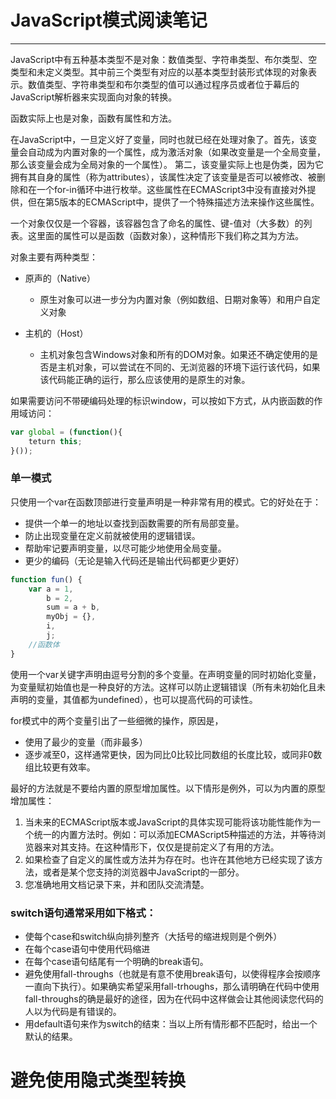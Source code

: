 # JavaScript模式阅读笔记

----

JavaScript中有五种基本类型不是对象：数值类型、字符串类型、布尔类型、空类型和未定义类型。其中前三个类型有对应的以基本类型封装形式体现的对象表示。数值类型、字符串类型和布尔类型的值可以通过程序员或者位于幕后的JavaScript解析器来实现面向对象的转换。

函数实际上也是对象，函数有属性和方法。

在JavaScript中，一旦定义好了变量，同时也就已经在处理对象了。首先，该变量会自动成为内置对象的一个属性，成为激活对象（如果改变量是一个全局变量，那么该变量会成为全局对象的一个属性）。
第二，该变量实际上也是伪类，因为它拥有其自身的属性（称为attributes），该属性决定了该变量是否可以被修改、被删除和在一个for-in循环中进行枚举。这些属性在ECMAScript3中没有直接对外提供，但在第5版本的ECMAScript中，提供了一个特殊描述方法来操作这些属性。

一个对象仅仅是一个容器，该容器包含了命名的属性、键-值对（大多数）的列表。这里面的属性可以是函数（函数对象），这种情形下我们称之其为方法。

对象主要有两种类型：

+ 原声的（Native）
	+ 原生对象可以进一步分为内置对象（例如数组、日期对象等）和用户自定义对象

+ 主机的（Host）
	+ 主机对象包含Windows对象和所有的DOM对象。如果还不确定使用的是否是主机对象，可以尝试在不同的、无浏览器的环境下运行该代码，如果该代码能正确的运行，那么应该使用的是原生的对象。


如果需要访问不带硬编码处理的标识window，可以按如下方式，从内嵌函数的作用域访问：

```JavaScript
var global = (function(){
	teturn this;
}());
```

### 单一模式

只使用一个var在函数顶部进行变量声明是一种非常有用的模式。它的好处在于：

+ 提供一个单一的地址以查找到函数需要的所有局部变量。
+ 防止出现变量在定义前就被使用的逻辑错误。
+ 帮助牢记要声明变量，以尽可能少地使用全局变量。
+ 更少的编码（无论是输入代码还是输出代码都更少更好）

```JavaScript
function fun() {
	var a = 1,
		b = 2,
		sum = a + b,
		myObj = {},
		i,
		j;
	//函数体
}
```

使用一个var关键字声明由逗号分割的多个变量。在声明变量的同时初始化变量，为变量赋初始值也是一种良好的方法。这样可以防止逻辑错误（所有未初始化且未声明的变量，其值都为undefined），也可以提高代码的可读性。

for模式中的两个变量引出了一些细微的操作，原因是，

+ 使用了最少的变量（而非最多）
+ 逐步减至0，这样通常更快，因为同比0比较比同数组的长度比较，或同非0数组比较更有效率。

最好的方法就是不要给内置的原型增加属性。以下情形是例外，可以为内置的原型增加属性：

1. 当未来的ECMAScript版本或JavaScript的具体实现可能将该功能性能作为一个统一的内置方法时。例如：可以添加ECMAScript5种描述的方法，并等待浏览器来对其支持。在这种情形下，仅仅是提前定义了有用的方法。
2. 如果检查了自定义的属性或方法并为存在时。也许在其他地方已经实现了该方法，或者是某个您支持的浏览器中JavaScript的一部分。
3. 您准确地用文档记录下来，并和团队交流清楚。

### switch语句通常采用如下格式：

+ 使每个case和switch纵向排列整齐（大括号的缩进规则是个例外）
+ 在每个case语句中使用代码缩进
+ 在每个case语句结尾有一个明确的break语句。
+ 避免使用fall-throughs（也就是有意不使用break语句，以使得程序会按顺序一直向下执行）。如果确实希望采用fall-trhoughs，那么请明确在代码中使用fall-throughs的确是最好的途径，因为在代码中这样做会让其他阅读您代码的人以为代码是有错误的。
+ 用default语句来作为switch的结束：当以上所有情形都不匹配时，给出一个默认的结果。

# 避免使用隐式类型转换


